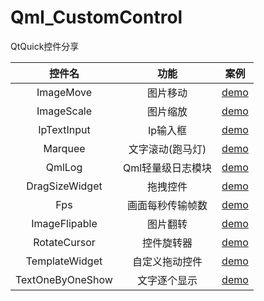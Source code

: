 # Qml_CustomControl

QtQuick控件分享

|  控件名   | 功能  | 案例 |
|  :----:  | :----: | :----: | 
| ImageMove  | 图片移动 | [demo](Test/ImageMoveTest/README.md)  |
| ImageScale  | 图片缩放 | [demo](Test/ImageScaleTest/README.md) |
| IpTextInput  | Ip输入框 | [demo](Test/IpTextInputTest/README.md) |
| Marquee  | 文字滚动(跑马灯) | [demo](Test/MarqueeTest/README.md) |
| QmlLog  | Qml轻量级日志模块 | [demo](QmlLog/README.md) |
| DragSizeWidget | 拖拽控件| [demo](Test/DragWidgetTest/README.md) |
| Fps | 画面每秒传输帧数 | [demo](Test/FpsTest/README.md) |
| ImageFlipable | 图片翻转 | [demo](Test/ImageFlipableTest/README.md) |
| RotateCursor | 控件旋转器 | [demo](Test/RotateCursorTest/README.md) |
| TemplateWidget | 自定义拖动控件 | [demo](Test/TemplateWidgetTest/README.md) |
| TextOneByOneShow | 文字逐个显示 | [demo]() |